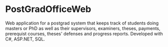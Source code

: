 # PostGradOfficeWeb
Web application for a postgrad system that keeps track of students doing masters or PhD as well as their supervisors, examiners, theses, payments, prerequist courses, 
theses' defenses and progress reports. Developed with C#, ASP.NET, SQL.
